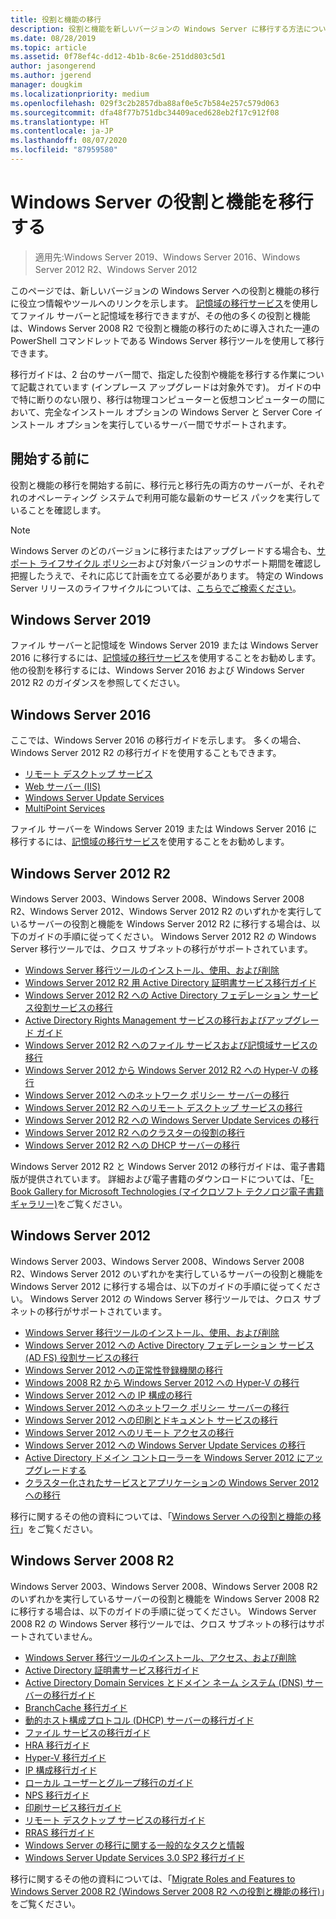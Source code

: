 ```yaml
---
title: 役割と機能の移行
description: 役割と機能を新しいバージョンの Windows Server に移行する方法について説明します。
ms.date: 08/28/2019
ms.topic: article
ms.assetid: 0f78ef4c-dd12-4b1b-8c6e-251dd803c5d1
author: jasongerend
ms.author: jgerend
manager: dougkim
ms.localizationpriority: medium
ms.openlocfilehash: 029f3c2b2857dba88af0e5c7b584e257c579d063
ms.sourcegitcommit: dfa48f77b751dbc34409aced628eb2f17c912f08
ms.translationtype: HT
ms.contentlocale: ja-JP
ms.lasthandoff: 08/07/2020
ms.locfileid: "87959580"
---
```

# <a name="migrating-roles-and-features-in-windows-server"></a>Windows Server の役割と機能を移行する

> 適用先:Windows Server 2019、Windows Server 2016、Windows Server 2012 R2、Windows Server 2012

このページでは、新しいバージョンの Windows Server への役割と機能の移行に役立つ情報やツールへのリンクを示します。 [記憶域の移行サービス](../storage/storage-migration-service/overview.md)を使用してファイル サーバーと記憶域を移行できますが、その他の多くの役割と機能は、Windows Server 2008 R2 で役割と機能の移行のために導入された一連の PowerShell コマンドレットである Windows Server 移行ツールを使用して移行できます。

移行ガイドは、2 台のサーバー間で、指定した役割や機能を移行する作業について記載されています (インプレース アップグレードは対象外です)。 ガイドの中で特に断りのない限り、移行は物理コンピューターと仮想コンピューターの間において、完全なインストール オプションの Windows Server と Server Core インストール オプションを実行しているサーバー間でサポートされます。

## <a name="before-you-begin"></a>開始する前に

役割と機能の移行を開始する前に、移行元と移行先の両方のサーバーが、それぞれのオペレーティング システムで利用可能な最新のサービス パックを実行していることを確認します。

> [!NOTE]
> Windows Server のどのバージョンに移行またはアップグレードする場合も、[サポート ライフサイクル ポリシー](https://support.microsoft.com/lifecycle)および対象バージョンのサポート期間を確認し把握したうえで、それに応じて計画を立てる必要があります。 特定の Windows Server リリースのライフサイクルについては、[こちらでご検索ください](https://support.microsoft.com/lifecycle)。

## <a name="windows-server-2019"></a>Windows Server 2019

ファイル サーバーと記憶域を Windows Server 2019 または Windows Server 2016 に移行するには、[記憶域の移行サービス](../storage/storage-migration-service/overview.md)を使用することをお勧めします。 他の役割を移行するには、Windows Server 2016 および Windows Server 2012 R2 のガイダンスを参照してください。

## <a name="windows-server-2016"></a>Windows Server 2016

ここでは、Windows Server 2016 の移行ガイドを示します。 多くの場合、Windows Server 2012 R2 の移行ガイドを使用することもできます。

- [リモート デスクトップ サービス](../remote/remote-desktop-services/migrate-rds-role-services.md)
- [Web サーバー (IIS)](https://www.iis.net/downloads/microsoft/web-deploy)
- [Windows Server Update Services](/previous-versions/windows/it-pro/windows-server-2012-R2-and-2012/hh852339(v=ws.11))
- [MultiPoint Services](../remote/multipoint-services/multipoint-services-migrate.md)

ファイル サーバーを Windows Server 2019 または Windows Server 2016 に移行するには、[記憶域の移行サービス](../storage/storage-migration-service/overview.md)を使用することをお勧めします。

## <a name="windows-server-2012-r2"></a>Windows Server 2012 R2

Windows Server 2003、Windows Server 2008、Windows Server 2008 R2、Windows Server 2012、Windows Server 2012 R2 のいずれかを実行しているサーバーの役割と機能を Windows Server 2012 R2 に移行する場合は、以下のガイドの手順に従ってください。 Windows Server 2012 R2 の Windows Server 移行ツールでは、クロス サブネットの移行がサポートされています。

- [Windows Server 移行ツールのインストール、使用、および削除](/previous-versions/windows/it-pro/windows-server-2012-R2-and-2012/jj134202(v=ws.11))
- [Windows Server 2012 R2 用 Active Directory 証明書サービス移行ガイド](/previous-versions/windows/it-pro/windows-server-2012-R2-and-2012/dn486797(v=ws.11))
- [Windows Server 2012 R2 への Active Directory フェデレーション サービス役割サービスの移行](/previous-versions/windows/it-pro/windows-server-2012-R2-and-2012/dn486815(v=ws.11))
- [Active Directory Rights Management サービスの移行およびアップグレード ガイド](/previous-versions/windows/it-pro/windows-server-2008-R2-and-2008/cc754277(v=ws.10))
- [Windows Server 2012 R2 へのファイル サービスおよび記憶域サービスの移行](/previous-versions/windows/it-pro/windows-server-2012-R2-and-2012/dn479292(v=ws.11))
- [Windows Server 2012 から Windows Server 2012 R2 への Hyper-V の移行](/previous-versions/windows/it-pro/windows-server-2012-R2-and-2012/dn486799(v=ws.11))
- [Windows Server 2012 へのネットワーク ポリシー サーバーの移行](/previous-versions/windows/it-pro/windows-server-2012-R2-and-2012/hh831652(v=ws.11))
- [Windows Server 2012 R2 へのリモート デスクトップ サービスの移行](/previous-versions/windows/it-pro/windows-server-2012-R2-and-2012/dn479239(v=ws.11))
- [Windows Server 2012 R2 への Windows Server Update Services の移行](/previous-versions/windows/it-pro/windows-server-2012-R2-and-2012/hh852339(v=ws.11))
- [Windows Server 2012 R2 へのクラスターの役割の移行](/previous-versions/windows/it-pro/windows-server-2012-R2-and-2012/dn530779(v=ws.11))
- [Windows Server 2012 R2 への DHCP サーバーの移行](/previous-versions/windows/it-pro/windows-server-2012-R2-and-2012/dn495425(v=ws.11))

Windows Server 2012 R2 と Windows Server 2012 の移行ガイドは、電子書籍版が提供されています。 詳細および電子書籍のダウンロードについては、「[E-Book Gallery for Microsoft Technologies (マイクロソフト テクノロジ電子書籍ギャラリー)](https://download.microsoft.com/download/8/D/3/8D33661A-7E21-4FEE-9AAA-C17C3004B5AA/Windows-Migration-and-Upgrade-Guide.pdf)をご覧ください。

## <a name="windows-server-2012"></a>Windows Server 2012

Windows Server 2003、Windows Server 2008、Windows Server 2008 R2、Windows Server 2012 のいずれかを実行しているサーバーの役割と機能を Windows Server 2012 に移行する場合は、以下のガイドの手順に従ってください。 Windows Server 2012 の Windows Server 移行ツールでは、クロス サブネットの移行がサポートされています。

- [Windows Server 移行ツールのインストール、使用、および削除](/previous-versions/windows/it-pro/windows-server-2012-R2-and-2012/jj134202(v=ws.11))
- [Windows Server 2012 への Active Directory フェデレーション サービス (AD FS) 役割サービスの移行](../identity/ad-fs/deployment/migrate-ad-fs-role-services-to-windows-server-2012.md)
- [Windows Server 2012 への正常性登録機関の移行](/previous-versions/windows/it-pro/windows-server-2012-R2-and-2012/hh831513(v=ws.11))
- [Windows 2008 R2 から Windows Server 2012 への Hyper-V の移行](/previous-versions/windows/it-pro/windows-server-2012-R2-and-2012/jj574113(v=ws.11))
- [Windows Server 2012 への IP 構成の移行](/previous-versions/windows/it-pro/windows-server-2012-R2-and-2012/jj574133(v=ws.11))
- [Windows Server 2012 へのネットワーク ポリシー サーバーの移行](/previous-versions/windows/it-pro/windows-server-2012-R2-and-2012/hh831652(v=ws.11))
- [Windows Server 2012 への印刷とドキュメント サービスの移行](/previous-versions/windows/it-pro/windows-server-2012-R2-and-2012/jj134150(v=ws.11))
- [Windows Server 2012 へのリモート アクセスの移行](/previous-versions/windows/it-pro/windows-server-2012-R2-and-2012/hh831423(v=ws.11))
- [Windows Server 2012 への Windows Server Update Services の移行](/previous-versions/windows/it-pro/windows-server-2012-R2-and-2012/hh852339(v=ws.11))
- [Active Directory ドメイン コントローラーを Windows Server 2012 にアップグレードする](../identity/ad-ds/deploy/upgrade-domain-controllers-to-windows-server-2012-r2-and-windows-server-2012.md)
- [クラスター化されたサービスとアプリケーションの Windows Server 2012 への移行](/previous-versions/windows/it-pro/windows-server-2012-R2-and-2012/dn486790(v=ws.11))


移行に関するその他の資料については、「[Windows Server への役割と機能の移行](/previous-versions/windows/it-pro/windows-server-2012-R2-and-2012/jj134039(v=ws.11))」をご覧ください。

## <a name="windows-server-2008-r2"></a>Windows Server 2008 R2

Windows Server 2003、Windows Server 2008、Windows Server 2008 R2 のいずれかを実行しているサーバーの役割と機能を Windows Server 2008 R2 に移行する場合は、以下のガイドの手順に従ってください。 Windows Server 2008 R2 の Windows Server 移行ツールでは、クロス サブネットの移行はサポートされていません。

- [Windows Server 移行ツールのインストール、アクセス、および削除](/previous-versions/windows/it-pro/windows-server-2008-R2-and-2008/dd379545(v=ws.10))
- [Active Directory 証明書サービス移行ガイド](/previous-versions/windows/it-pro/windows-server-2008-R2-and-2008/ee126170(v=ws.10))
- [Active Directory Domain Services とドメイン ネーム システム (DNS) サーバーの移行ガイド](/previous-versions/windows/it-pro/windows-server-2008-R2-and-2008/dd379558(v=ws.10))
- [BranchCache 移行ガイド](/previous-versions/windows/it-pro/windows-server-2008-R2-and-2008/dd548365(v=ws.10))
- [動的ホスト構成プロトコル (DHCP) サーバーの移行ガイド](/previous-versions/windows/it-pro/windows-server-2008-R2-and-2008/dd379535(v=ws.10))
- [ファイル サービスの移行ガイド](/previous-versions/windows/it-pro/windows-server-2008-R2-and-2008/dd379487(v=ws.10))
- [HRA 移行ガイド](/previous-versions/windows/it-pro/windows-server-2008-R2-and-2008/ee791829(v=ws.10))
- [Hyper-V 移行ガイド](/previous-versions/windows/it-pro/windows-server-2008-R2-and-2008/ee849855(v=ws.10))
- [IP 構成移行ガイド](/previous-versions/windows/it-pro/windows-server-2008-R2-and-2008/dd379537(v=ws.10))
- [ローカル ユーザーとグループ移行のガイド](/previous-versions/windows/it-pro/windows-server-2008-R2-and-2008/dd379531(v=ws.10))
- [NPS 移行ガイド](/previous-versions/windows/it-pro/windows-server-2008-R2-and-2008/ee791849(v=ws.10))
- [印刷サービス移行ガイド](/previous-versions/windows/it-pro/windows-server-2008-R2-and-2008/dd379488(v=ws.10))
- [リモート デスクトップ サービスの移行ガイド](/previous-versions/windows/it-pro/windows-server-2008-R2-and-2008/ff849223(v=ws.10))
- [RRAS 移行ガイド](/previous-versions/windows/it-pro/windows-server-2008-R2-and-2008/ee822825(v=ws.10))
- [Windows Server の移行に関する一般的なタスクと情報](/previous-versions/windows/it-pro/windows-server-2008-R2-and-2008/ff400258(v=ws.10))
- [Windows Server Update Services 3.0 SP2 移行ガイド](/previous-versions/windows/it-pro/windows-server-2008-R2-and-2008/ee822826(v=ws.10))

移行に関するその他の資料については、「[Migrate Roles and Features to Windows Server 2008 R2 (Windows Server 2008 R2 への役割と機能の移行)](/previous-versions/windows/it-pro/windows-server-2008-R2-and-2008/dd365353(v=ws.10))」をご覧ください。

